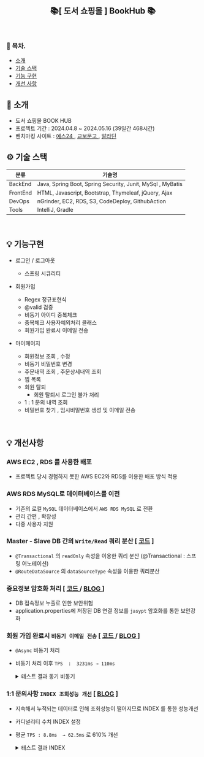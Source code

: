 <h2 align="center">📚[ 도서 쇼핑몰 ] BookHub 📚</h2>



<br>

### 🐥 목차.
- [소개](#소개)
- [기술 스택](#기술-스택)
- [기능 구현](#기능-구현)
- [개선 사항](#개선-사항)



## 📃 소개 <a name="소개"></a>


- 도서 쇼핑몰  BOOK HUB
- 프로젝트 기간 : 2024.04.8 ~ 2024.05.16 (39일간 468시간)
- 벤치마킹 사이트 :
  <a href = "https://www.yes24.com/main/default.aspx">  예스24  </a> ,
  <a href = "https://www.kyobobook.co.kr/" > 교보문고  </a>  ,
  <a href = "https://www.aladin.co.kr/home/welcome.aspx"> 알라딘  </a>

  

## ⚙ 기술 스택 <a name="기술-스택"></a>


| 분류      | 기술명                                                        |
|-----------|------------------------------------------------------------|
| BackEnd   | Java, Spring Boot, Spring Security, Junit, MySql , MyBatis |
| FrontEnd  | HTML, Javascript, Bootstrap,  Thymeleaf, jQuery, Ajax      |
| DevOps    | nGrinder, EC2, RDS, S3, CodeDeploy, GithubAction           |
| Tools     | IntelliJ, Gradle                                           |

<br>




## 💡 기능구현 <a name="기능-구현"></a>

- 로그인 / 로그아웃
    - 스프링 시큐리티


- 회원가입
    - Regex 정규표현식
    - @valid 검증
    - 비동기 아이디 중복체크
    - 중복체크 사용자예외처리 클래스
    - 회원가입 완료시 이메일 전송


- 마이페이지
    - 회원정보 조회 , 수정
    - 비동기 비밀번호 변경
    - 주문내역 조회 , 주문상세내역 조회
    - 찜 목록
    - 회원 탈퇴
        - 회원 탈퇴시 로그인 불가 처리
    - 1 : 1 문의 내역 조회
    - 비밀번호 찾기 , 임시비밀번호 생성 및 이메일 전송

  

<br>

## 💡 개선사항 <a name="개선-사항"></a><br>

### AWS EC2 , RDS 를 사용한 배포
  - 프로젝트 당시 경험하지 못한 AWS EC2와 RDS를 이용한 배포 방식 적용 

### AWS RDS MySQL로 데이터베이스를 이전
  - 기존의 로컬 `MySQL` 데이터베이스에서 `AWS RDS MySQL` 로 전환
  - 관리 간편 , 확장성 
  - 다중 사용자 지원

### Master - Slave DB 간의 `Write/Read` 쿼리 분산 [ [코드](https://github.com/gi-dor/BookHub_AWS/blob/30fcb619ad22758e65fe71214f00f1c8ec493e8e/src/main/java/com/example/bookhub/config/DataSourceConfiguration.java#L16-L62) ]
  - `@Transactional` 의 `readOnly` 속성을 이용한 쿼리 분산 (@Transactional : 스프링 어노테이션)
  - `@RouteDataSource` 의 `dataSourceType` 속성을 이용한 쿼리분산


### 중요정보 암호화 처리 [ [ 코드 ](https://github.com/gi-dor/BookHub_AWS/blob/30fcb619ad22758e65fe71214f00f1c8ec493e8e/src/main/java/com/example/bookhub/config/JasyptConfig.java#L16-L35) / [ BLOG ](https://gi-dor.tistory.com/250) ]
  - DB 접속정보 누출로 인한 보안위험
  - application.properties에 저장된 DB 연결 정보를 `jasypt` 암호화를 통한 보안강화
  

### 회원 가입 완료시 `비동기 이메일 전송` [ [ 코드 ](https://github.com/gi-dor/BookHub_AWS/blob/30fcb619ad22758e65fe71214f00f1c8ec493e8e/src/main/java/com/example/bookhub/config/AsyncConfig.java#L8-L21) / [ BLOG ](https://gi-dor.tistory.com/255) ]
  - `@Async` 비동기 처리
  - 비동기 처리 이후  `TPS  :  3231ms → 110ms`
    <details>
    <summary> 테스트 결과 동기 비동기 </summary>
    <br>
    <strong>[ 동기 ]</strong>
  
    ![동기 이메일](src/testImg/Async/동기회원가입.jpg)
    <br><br>
    
    <strong>[ 비동기 ]</strong>
    
    ![비동기 이메일](src/testImg/Async/비동기%20회원가입.jpg)
  
    <strong>[ 성능개선 비교 ]</strong>
    
    ![성능개선 비교](src/testImg/Async/동기%20비동기%20성능개선%20측정.jpg)
  
    </details>


### 1:1 문의사항 `INDEX 조회성능 개선`   [  [BLOG](https://gi-dor.tistory.com/252) ]

  - 지속해서 누적되는 데이터로 인해 조회성능이 떨어지므로 INDEX 를 통한 성능개선
  - 카디널리티 수치 INDEX 설정
  - 평균 `TPS : 8.8ms  → 62.5ms` 로 610% 개선
    <details>
    <summary>테스트 결과 INDEX</summary>
    <br>
    <strong> INDEX 적용 전 </strong>
    
    ![인덱스 사용하기 전](src/testImg/index/인덱스%20사용하기%20전.jpg)
    <br><br>
    
    <strong>INDEX 적용 후</strong>
    
    ![인덱스 사용하기 전](src/testImg/index/인덱스%20사용%20후.jpg)
    
    </details>




  